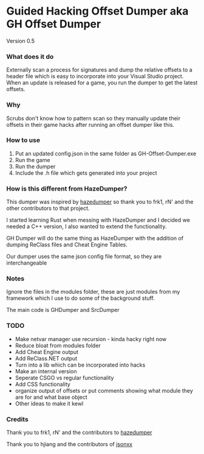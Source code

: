 # Guided Hacking Offset Dumper aka GH Offset Dumper  

Version 0.5

### What does it do
Externally scan a process for signatures and dump the relative offsets to a header file which is easy to incorporate into your Visual Studio project.  When an update is released for a game, you run the dumper to get the latest offsets.

### Why
Scrubs don't know how to pattern scan so they manually update their offsets in their game hacks after running an offset dumper like this.

### How to use
1. Put an updated config.json in the same folder as GH-Offset-Dumper.exe
2. Run the game
3. Run the dumper
4. Include the .h file which gets generated into your project


### How is this different from HazeDumper?
This dumper was inspired by [hazedumper](https://github.com/frk1/hazedumper) so thank you to frk1, rN' and the other contributors to that project.

I started learning Rust when messing with HazeDumper and I decided we needed a C++ version, I also wanted to extend the functionality.

GH Dumper will do the same thing as HazeDumper with the addition of dumping ReClass files and Cheat Engine Tables.

Our dumper uses the same json config file format, so they are interchangeable

### Notes
Ignore the files in the modules folder, these are just modules from my framework which I use to do some of the background stuff.

The main code is GHDumper and SrcDumper

### TODO
* Make netvar manager use recursion - kinda hacky right now
* Reduce bloat from modules folder
* Add Cheat Engine output
* Add ReClass.NET output
* Turn into a lib which can be incorporated into hacks
* Make an internal version
* Seperate CSGO vs regular functionality
* Add CSS functionality
* organize output of offsets or put comments showing what module they are for and what base object
* Other ideas to make it kewl

### Credits
Thank you to frk1, rN' and the contributors to [hazedumper](https://github.com/frk1/hazedumper)

Thank you to hjiang and the contributors of [jsonxx](https://github.com/hjiang/jsonxx/)